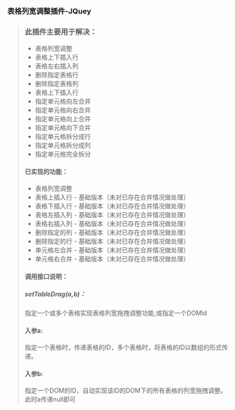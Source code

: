### 表格列宽调整插件-JQuey

>### 此插件主要用于解决：
>* 表格列宽调整
>* 表格上下插入行
>* 表格左右插入列
>* 删除指定表格行
>* 删除指定表格列
>* 表格上下插入行
>* 指定单元格向左合并
>* 指定单元格向右合并
>* 指定单元格向上合并
>* 指定单元格向下合并
>* 指定单元格拆分成行
>* 指定单元格拆分成列
>* 指定单元格完全拆分
>#### 已实现的功能：
>* 表格列宽调整
>* 表格上插入行 - 基础版本（未对已存在合并情况做处理）
>* 表格下插入行 - 基础版本（未对已存在合并情况做处理）
>* 表格左插入列 - 基础版本（未对已存在合并情况做处理）
>* 表格右插入列 - 基础版本（未对已存在合并情况做处理）
>* 删除指定的列 - 基础版本（未对已存在合并情况做处理）
>* 删除指定的行 - 基础版本（未对已存在合并情况做处理）
>* 单元格左合并 - 基础版本（未对已存在合并情况做处理）
>* 单元格右合并 - 基础版本（未对已存在合并情况做处理）
>#### 调用接口说明：
>##### setTableDrag(a,b)：
>  指定一个或多个表格实现表格列宽拖拽调整功能,或指定一个DOMId
>####  入参a:
>指定一个表格时，传递表格的ID，多个表格时，将表格的ID以数组的形式传递。
>####  入参b:
> 指定一个DOM的ID，自动实现该ID的DOM下的所有表格的列宽拖拽调整。此时a传递null即可
